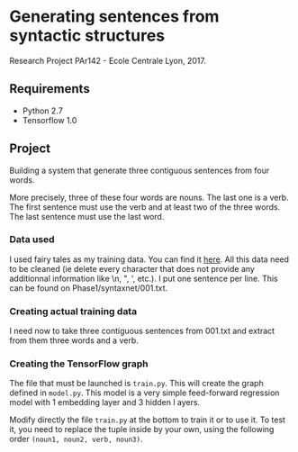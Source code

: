 # Generating sentences from syntactic structures
Research Project PAr142 - Ecole Centrale Lyon, 2017.

## Requirements
* Python 2.7
* Tensorflow 1.0

## Project
Building a system that generate three contiguous sentences from four words.

More precisely, three of these four words are nouns. The last one is a verb. The first sentence must use the verb and at least two of the three words. The last sentence must use the last word.

### Data used
I used fairy tales as my training data. You can find it [here](https://github.com/bscofield/fairy-tale-remix/blob/master/data/fairy-tales.json).
All this data need to be cleaned (ie delete every character that does not provide any additionnal information like \n, ", ', etc.).
I put one sentence per line. This can be found on Phase1/syntaxnet/001.txt.

### Creating actual training data
I need now to take three contiguous sentences from 001.txt and extract from them three words and a verb.

### Creating the TensorFlow graph
The file that must be launched is `train.py`. This will create the graph defined in `model.py`. This model is a very simple feed-forward regression model with 1 embedding layer and 3 hidden l ayers.

Modify directly the file `train.py` at the bottom to train it or to use it. To test it, you need to replace the tuple inside by your own, using the following order `(noun1, noun2, verb, noun3)`.


 


